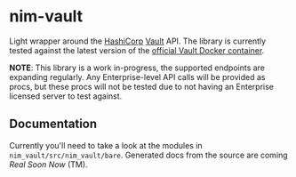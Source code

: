 # nim-vault
Light wrapper around the [HashiCorp](https://hashicorp.com/) [Vault](https://www.vaultproject.io) API.  The library is currently tested against the latest version of the [official Vault Docker container](https://hub.docker.com/_/vault).

**NOTE**: This library is a work in-progress, the supported endpoints are expanding regularly. Any Enterprise-level API calls will be provided as procs, but these procs will not be tested due to not having an Enterprise licensed server to test against.

## Documentation
Currently you'll need to take a look at the modules in `nim_vault/src/nim_vault/bare`.  Generated docs from the source are coming *Real Soon Now* (TM).
